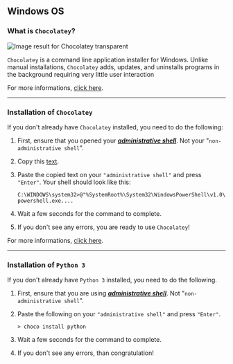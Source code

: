 ﻿
## Windows OS

### What is `Chocolatey`?

![Image result for Chocolatey transparent](https://learn-inside.com/wp-content/uploads/2019/09/chocolate-feature-800x400.png)

`Chocolatey` is a command line application installer for Windows. Unlike manual installations, `Chocolatey` adds, updates, and uninstalls programs in the background requiring very little user interaction

For more informations, [click here](https://chocolatey.org/about).

---

### Installation of  `Chocolatey`

If you don't already have `Chocolatey` installed, you need to do the following:

 1. First, ensure that you opened your _**[administrative
    shell](https://www.howtogeek.com/194041/how-to-open-the-command-prompt-as-administrator-in-windows-8.1/)**_. Not your "`non-administrative shell`".
    
 2. Copy this [text](https://chocolatey.org/docs/installation#install-with-cmdexe).

    
 3. Paste the copied text on your `"administrative shell"` and press `"Enter"`.  Your shell should look like this:
 
     `C:\WINDOWS\system32>@"%SystemRoot%\System32\WindowsPowerShell\v1.0\powershell.exe....`
  
 5. Wait a few seconds for the command to complete.
 6. If you don't see any errors, you are ready to use `Chocolatey`!

   
For more informations, [click here](https://chocolatey.org/docs/installation).

---

### Installation of `Python 3`

If you don't already have `Python 3` installed, you need to do the following.

 1. First, ensure that you are using _**[administrative
    shell](https://www.howtogeek.com/194041/how-to-open-the-command-prompt-as-administrator-in-windows-8.1/)**_. Not "`non-administrative shell`".
    
   
 2. Paste the following on your `"administrative shell"` and press `"Enter"`.
 
     `> choco install python`
  
 3. Wait a few seconds for the command to complete.
 
 4. If you don't see any errors, than congratulation!


